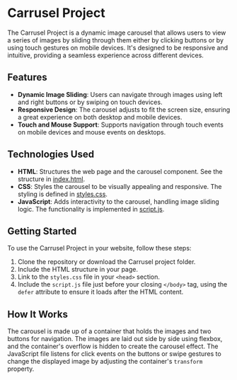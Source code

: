 # Carrusel Project

The Carrusel Project is a dynamic image carousel that allows users to view a series of images by sliding through them either by clicking buttons or by using touch gestures on mobile devices. It's designed to be responsive and intuitive, providing a seamless experience across different devices.

## Features

- **Dynamic Image Sliding**: Users can navigate through images using left and right buttons or by swiping on touch devices.
- **Responsive Design**: The carousel adjusts to fit the screen size, ensuring a great experience on both desktop and mobile devices.
- **Touch and Mouse Support**: Supports navigation through touch events on mobile devices and mouse events on desktops.

## Technologies Used

- **HTML**: Structures the web page and the carousel component. See the structure in [index.html](Projects/Carrusel/HTML/index.html).
- **CSS**: Styles the carousel to be visually appealing and responsive. The styling is defined in [styles.css](Projects/Carrusel/CSS/styles.css).
- **JavaScript**: Adds interactivity to the carousel, handling image sliding logic. The functionality is implemented in [script.js](Projects/Carrusel/JS/script.js).

## Getting Started

To use the Carrusel Project in your website, follow these steps:

1. Clone the repository or download the Carrusel project folder.
2. Include the HTML structure in your page.
3. Link to the `styles.css` file in your `<head>` section.
4. Include the `script.js` file just before your closing `</body>` tag, using the `defer` attribute to ensure it loads after the HTML content.

## How It Works

The carousel is made up of a container that holds the images and two buttons for navigation. The images are laid out side by side using flexbox, and the container's overflow is hidden to create the carousel effect. The JavaScript file listens for click events on the buttons or swipe gestures to change the displayed image by adjusting the container's `transform` property.
